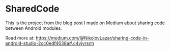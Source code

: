 # SharedCode

This is the project from the blog post I made on Medium about sharing code between Android modules.

Read more at:
https://medium.com/@NikolovLazar/sharing-code-in-android-studio-2cc0edf4638a#.c4vjvrsnh
